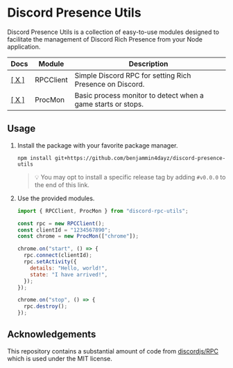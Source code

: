 # Discord Presence Utils

Discord Presence Utils is a collection of easy-to-use modules designed to facilitate the management of Discord Rich Presence from your Node application.

| Docs                                | Module    | Description                                                  |
| ----------------------------------- | --------- | ------------------------------------------------------------ |
| [\[ X \]](./doc/discord-rpc.md)     | RPCClient | Simple Discord RPC for setting Rich Presence on Discord.     |
| [\[ X \]](./doc/process-monitor.md) | ProcMon   | Basic process monitor to detect when a game starts or stops. |

## Usage

1.  Install the package with your favorite package manager.

        npm install git+https://github.com/benjammin4dayz/discord-presence-utils

    > 💡 You may opt to install a specific release tag by adding `#v0.0.0` to the end of this link.

2.  Use the provided modules.

    ```js
    import { RPCClient, ProcMon } from "discord-rpc-utils";

    const rpc = new RPCClient();
    const clientId = "1234567890";
    const chrome = new ProcMon(["chrome"]);

    chrome.on("start", () => {
      rpc.connect(clientId);
      rpc.setActivity({
        details: "Hello, world!",
        state: "I have arrived!",
      });
    });

    chrome.on("stop", () => {
      rpc.destroy();
    });
    ```

## Acknowledgements

This repository contains a substantial amount of code from [discordjs/RPC](https://github.com/discordjs/RPC) which is used under the MIT license.
